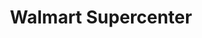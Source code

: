 ---
title: "Walmart Supercenter"
url: /indianapolis/walmart-supercenter-lafayette-road/
shop: Supermarkt
---